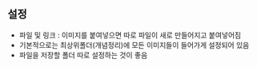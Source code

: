 ## 설정
- 파일 및 링크 : 이미지를  붙여넣으면 따로 파일이 새로 만들어지고 붙여넣어짐
- 기본적으로는 최상위폴더(개념정리)에 모든 이미지들이 들어가게 설정되어 있음
- 파일을 저장할 폴더 따로 설정하는 것이 좋음